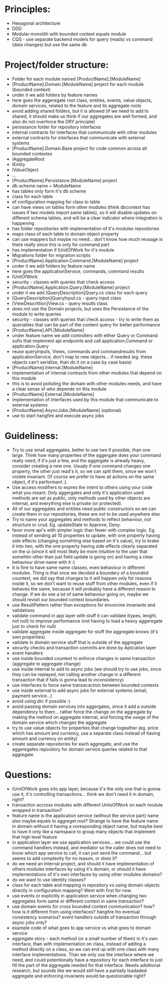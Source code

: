 # Principles:
- Hexagonal architecture
- DDD
- Modular monolith with bounded context equals module
- CQS - use separate backend models for query (reads) vs command (data changes) but use the same db

# Project/folder structure:
- Folder for each module named [ProductName].[ModuleName]
- [ProductName].Domain.[ModuleName] project for each module (bounded context)
- under it we add folders by feature names
- here goes the aggeregate root class, entities, events, value objects, domain services, related to the feature and its aggregate roots
- avoid adding shared folders, but it is allowed (if we need to add to shared, it should make us think if our aggregates are well formed, and also do not overforce the DRY principle)
- persistance folder for repository interfaces
- internal contracts for interfaces that communicate with other modules
- external contracts for interfaces that communicate with external systems
- [ProductName].Domain.Base project for code common across all bounded contextes
- IAggregateRoot
- IEntity
- IValueObject
- ...
- [ProductName].Persistance.[ModuleName] project
- db scheme name = ModuleName
- has tables only form it's db scheme
- class for each table
- ef configuration mapping for class to table
- can have views on tables form other modules (think dbcontext has issues if two models import same tables), so it will disable updates on different schema tables, and will be a clear indicator where integration is happening
- has folder repositories with implementation of it's modules repositories
- maps class of each table to domain object property
- can use mappers but maybe no need... don't know how much reusage is there really since this is only for command part
- has implementation if IUnitOfWork for it's module
- Migrations folder for migration scripts
- [ProductName].Application.Command.[ModuleName] project
- under it we add folders by feature name
- here goes the applicationService, commands, command results
- IUnitOfWork
- security - classes with queries that check access
- [ProductName].Application.Query.[ModuleName] project
- under it we add [QueryDescription]Query.cs class for each query
- [QueryDescription]QueryInput.cs - query input class
- [ViewDescrittion]View.cs - query resutls class
- does not use the Domain projects, but uses the Persistance of the module to write queries
- security - classes with queries that check access - try to write them as queriables that can be part of the content query for better performance
- [ProductName].API.[ModuleName]
- under feature name we add controllers with either Query or Command sufix that implement api endpoints and call application.Command or application.Query
- reuse queryInputs, Views, commands and commandresults from applicationService, don't map to new objects... if needed (eg. these objects can't serialize, than do it on a case by case basis)
- [ProductName].Internal.[ModuleName]
- implementation of internal contracts from other modules that depend on this module
- this is to avoid polluting the domain with other modules needs, and have a clear sense of who depends on this module
- [ProductName].External.[ModuleName]
- implementation of interfaces used by this module that communicate to external systems
- [ProductName].AsyncJobs.[ModuleName] (optional)
- use to start hangfire and execute async jobs

# Guideliness:
- Try to use small aggregates, better to use two if possible, than one large. Think how many properties of the aggergate does your command really need, if it's just a few, and the aggergate is already heavy, consider creating a new one. Usualy if one command changes one property, the other just read's it, so we can split them, since we won't violate invariant. Of course we prefer to have all actions on the same object, if it's performant :).
- Use access modifiers to expres the intent to others using your code what you meant. Only aggergates and only it's application used methods are set as public, only methods used by other objects are internal, and everything else is private (or protected).
- All of our aggregates and entities need public constructors so we can create them in our repositories, these are not to be used anywhere else
- Try to name your aggregates and methods to reflect behaviour, not structure or crud. Eg. updateState to Approve, Deny.
- favor more api's with simpler logic than fewer with complex logic. Eg. instead of sending all 10 properties to update, with one property having side effects (changing somehting else based on it's value), try to brake it into two, with the one property having side effects clearly separated on the ui (since it will most likely be more intuitive to the user that somehtin other than just field update is going on) and having a clear behaviour drive name with it :)
- It is fine to have same name classes, even behaviour in different modules. Thing is that once we decided a boundary of a bounded countext, we did say that changes to it will happen only for reasons inside it, so we don't want to reuse stuff from other modules, even if it behaves the same, because it will probably have a different reason to change. If we do see a lot of same behavoiur going on, maybe we should revisit our bounded context boundaries.
- use ResultPattern rather than exceptions for envorcine invariants and validations
- validate command in app layer with stuff it can validate (types, lenght, not null) to improve performance (not having to load a heavy aggeregate just to check for null)
- validate aggregate inside aggregate for stuff the aggregate knows (it's own properties)
- validate in domain service stuff that is outside of the aggregate
- security checks and transaction commits are done by Aplication layer
- event handlers
- use inside bounded countext to enforce changes in same transaction (aggregate to aggregate change)
- use inside internal to add to async jobs (we should try to use jobs, since they can be replayed, not calling another change in a different transaction that if fails is gonna lead to inconsistency)
- use interfaces to force same transacaction between bounded contexts
- use inside external to add async jobs for external systems (email, payment service...)
- avoid using dtc if possible :)
- avoid passing domain services into aggergates, since it add a outside dependency to them... rather force the change on the aggregate by making the method on aggregate internal, and forcing the usege of the domain service which changes the aggregate
- try to use value objects for properties that change togeather (eg. price which has amount and currency, use a separate class instead of having amount and currency on entity)
- create separate repositories for each aggregate, and use the aggeregates repository for domain service queries related to that aggregate

# Questions:
- IUnitOfWork goes into app layer, because it's the only one that is gonna use it, it's controlling transactions... think we don't need it in domain, right?
- transaction accross modules with different UnitsOfWork on each module wrapped in transaction?
- feature name is the application service (without the service part) name also maybe equals to aggreget root? Strange to have the feature name in domain without it having a coresponding object name, but maybe best to have it only like a namspace to group many objects that implement that high level feature
- in application layer we use application services... we could use the command handlers instead, and mediator so the caller does not need to know which app service to call, it can just send the command... but seems to add complexity for no reason, or does it?
- do we need an Internal project, and should it have implementation of others modules interfaces by using it's domain, or should it have implementations of it's own interfaces by using other modules domains?
- do we want to use identity classes?
- class for each table and mapping in repository vs using domain objects directly in configuration mapping? Went with first for now.
- use events or explicitly in application service when changing two aggregates form same or different context in same transaction?
- use domain events for cross bounded context communication? how? how is it different from using interfaces? hangfire fro eventual consistency scenarios? event handlers outside of transaction through async jobs only?
- example code of what goes to app service vs what goes to domain service
- aggregate story - each method (or a small number of them) in it's own interface, than with implementation on class, instead of adding a method directly on a class, so we can end up with one class with many interface implementations. Than we only use the interface where we need, and could potentionally have a repository for each interface to just fill the part of the aggregate needed for that interface. Needs adidtional research, but sounds like we would still have a partially loadaded aggregate and enforcing invariants would be questionable right?
